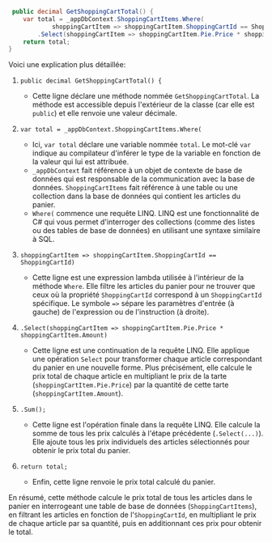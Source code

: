 ```csharp
 public decimal GetShoppingCartTotal() {
    var total = _appDbContext.ShoppingCartItems.Where(
            shoppingCartItem => shoppingCartItem.ShoppingCartId == ShoppingCartId)
        .Select(shoppingCartItem => shoppingCartItem.Pie.Price * shoppingCartItem.Amount).Sum();
    return total;
}
```

Voici une explication plus détaillée:

1. `public decimal GetShoppingCartTotal() {`
   - Cette ligne déclare une méthode nommée `GetShoppingCartTotal`. La méthode est accessible depuis l'extérieur de la classe (car elle est `public`) et elle renvoie une valeur décimale.

2. `var total = _appDbContext.ShoppingCartItems.Where(`
   - Ici, `var total` déclare une variable nommée `total`. Le mot-clé `var` indique au compilateur d'inférer le type de la variable en fonction de la valeur qui lui est attribuée.
   - `_appDbContext` fait référence à un objet de contexte de base de données qui est responsable de la communication avec la base de données. `ShoppingCartItems` fait référence à une table ou une collection dans la base de données qui contient les articles du panier.
   - `Where(` commence une requête LINQ. LINQ est une fonctionnalité de C# qui vous permet d'interroger des collections (comme des listes ou des tables de base de données) en utilisant une syntaxe similaire à SQL.

3. `shoppingCartItem => shoppingCartItem.ShoppingCartId == ShoppingCartId)`
   - Cette ligne est une expression lambda utilisée à l'intérieur de la méthode `Where`. Elle filtre les articles du panier pour ne trouver que ceux où la propriété `ShoppingCartId` correspond à un `ShoppingCartId` spécifique. Le symbole `=>` sépare les paramètres d'entrée (à gauche) de l'expression ou de l'instruction (à droite).

4. `.Select(shoppingCartItem => shoppingCartItem.Pie.Price * shoppingCartItem.Amount)`
   - Cette ligne est une continuation de la requête LINQ. Elle applique une opération `Select` pour transformer chaque article correspondant du panier en une nouvelle forme. Plus précisément, elle calcule le prix total de chaque article en multipliant le prix de la tarte (`shoppingCartItem.Pie.Price`) par la quantité de cette tarte (`shoppingCartItem.Amount`).

5. `.Sum();`
   - Cette ligne est l'opération finale dans la requête LINQ. Elle calcule la somme de tous les prix calculés à l'étape précédente (`.Select(...)`). Elle ajoute tous les prix individuels des articles sélectionnés pour obtenir le prix total du panier.

6. `return total;`
   - Enfin, cette ligne renvoie le prix total calculé du panier.

En résumé, cette méthode calcule le prix total de tous les articles dans le panier en interrogeant une table de base de données (`ShoppingCartItems`), en filtrant les articles en fonction de l'`ShoppingCartId`, en multipliant le prix de chaque article par sa quantité, puis en additionnant ces prix pour obtenir le total.
